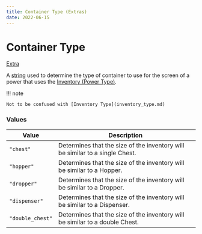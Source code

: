 ```yaml
---
title: Container Type (Extras)
date: 2022-06-15
---
```


#   Container Type

[Extra](../extras.md)

A [string](../../types/data_types/string.md) used to determine the type of container to use for the screen of a power that uses the [Inventory (Power Type)](../../types/power_types/inventory.md).

!!! note

    Not to be confused with [Inventory Type](inventory_type.md)


### Values

Value | Description
------|------------
`"chest"` | Determines that the size of the inventory will be similar to a single Chest.
`"hopper"` | Determines that the size of the inventory will be similar to a Hopper.
`"dropper"` | Determines that the size of the inventory will be similar to a Dropper.
`"dispenser"` | Determines that the size of the inventory will be similar to a Dispenser.
`"double_chest"` | Determines that the size of the inventory will be similar to a double Chest.
